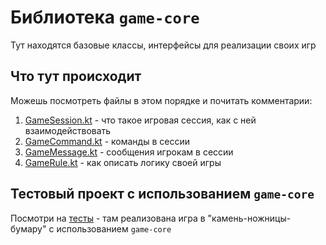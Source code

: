 # Библиотека `game-core`

Тут находятся базовые классы, интерфейсы для реализации своих игр

## Что тут происходит

Можешь посмотреть файлы в этом порядке и почитать комментарии:

1. [GameSession.kt](src/main/kotlin/ru/selemilka/game/core/base/GameSession.kt) - что такое игровая сессия, как с ней
   взаимодействовать
2. [GameCommand.kt](src/main/kotlin/ru/selemilka/game/core/base/GameCommand.kt) - команды в сессии
3. [GameMessage.kt](src/main/kotlin/ru/selemilka/game/core/base/GameMessage.kt) - сообщения игрокам в сессии
4. [GameRule.kt](src/main/kotlin/ru/selemilka/game/core/base/GameRule.kt) - как описать логику своей игры

## Тестовый проект с использованием `game-core`

Посмотри на [тесты](src/test/kotlin/ru/selemilka/game/rps) - там реализована игра в "камень-ножницы-бумару" с
использованием `game-core`
